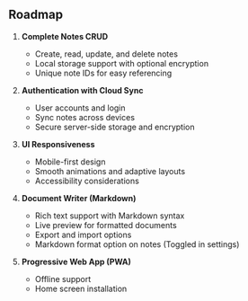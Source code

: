 ## Roadmap

1. **Complete Notes CRUD**
   - Create, read, update, and delete notes
   - Local storage support with optional encryption
   - Unique note IDs for easy referencing

2. **Authentication with Cloud Sync**
   - User accounts and login
   - Sync notes across devices
   - Secure server-side storage and encryption

3. **UI Responsiveness**
   - Mobile-first design
   - Smooth animations and adaptive layouts
   - Accessibility considerations

4. **Document Writer (Markdown)**
   - Rich text support with Markdown syntax
   - Live preview for formatted documents
   - Export and import options
   - Markdown format option on notes (Toggled in settings)

5. **Progressive Web App (PWA)**
   - Offline support
   - Home screen installation